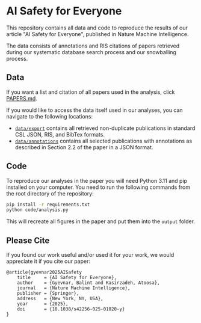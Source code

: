 # AI Safety for Everyone

This repository contains all data and code to reproduce the results of our article "AI Safety for Everyone", published in Nature Machine Intelligence.

The data consists of annotations and RIS citations of papers retrieved during our systematic database search process and our snowballing process.

## Data

If you want a list and citation of all papers used in the analysis, click [PAPERS.md](PAPERS.md).

If you would like to access the data itself used in our analyses, you can navigate to the following locations:

- [`data/export`](https://github.com/gyevnarb/ai-safety-review/data/export) contains all retrieved non-duplicate publications in standard CSL JSON, RIS, and BibTex formats.
- [`data/annotations`](https://github.com/gyevnarb/ai-safety-review/data/annotations) contains all selected publications with annotations as described in Section 2.2 of the paper in a JSON format.

## Code

To reproduce our analyses in the paper you will need Python 3.11 and pip installed on your computer.
You need to run the following commands from the root directory of the repository:

```bash
pip install -r requirements.txt
python code/analysis.py
```

This will recreate all figures in the paper and put them into the `output` folder.

## Please Cite

If you found our work useful and/or used it for your work, we would appreciate it if you cite our paper:

```text
@article{gyevnar2025AISafety
    title     = {AI Safety for Everyone},
    author    = {Gyevnar, Balint and Kasirzadeh, Atoosa},
    journal   = {Nature Machine Intelligence},
    publisher = {Springer},
    address   = {New York, NY, USA},
    year      = {2025},
    doi       = {10.1038/s42256-025-01020-y}
}
```
